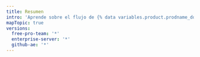 ```yaml
---
title: Resumen
intro: 'Aprende sobre el flujo de {% data variables.product.prodname_dotcom %} y las formas diferentes para debatir y colaborar en tus proyectos.'
mapTopic: true
versions:
  free-pro-team: '*'
  enterprise-server: '*'
  github-ae: '*'
---
```


